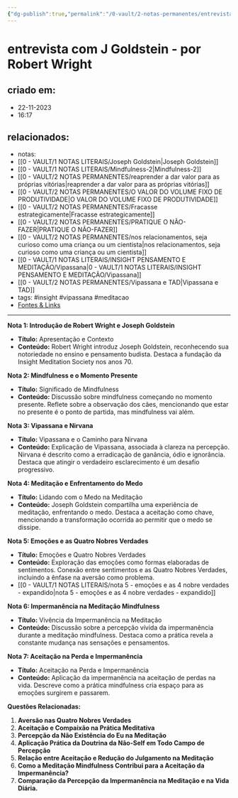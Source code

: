 ```yaml
---
{"dg-publish":true,"permalink":"/0-vault/2-notas-permanentes/entrevista-com-j-goldstein-por-robert-wright/","tags":["permanente","insight","vipassana","meditacao"],"dgHomeLink":true,"dgShowLocalGraph":true,"dgShowFileTree":true,"dgEnableSearch":true}
---
```


# entrevista com J Goldstein - por Robert Wright

## criado em: 
- 22-11-2023
- 16:17
## relacionados:
- notas: 
- [[0 - VAULT/1 NOTAS LITERAIS/Joseph Goldstein\|Joseph Goldstein]]
- [[0 - VAULT/1 NOTAS LITERAIS/Mindfulness-2\|Mindfulness-2]]
- [[0 - VAULT/2 NOTAS PERMANENTES/reaprender a dar valor para as próprias vitórias\|reaprender a dar valor para as próprias vitórias]]
- [[0 - VAULT/2 NOTAS PERMANENTES/O VALOR DO VOLUME FIXO DE PRODUTIVIDADE\|O VALOR DO VOLUME FIXO DE PRODUTIVIDADE]]
- [[0 - VAULT/2 NOTAS PERMANENTES/Fracasse estrategicamente\|Fracasse estrategicamente]]
- [[0 - VAULT/2 NOTAS PERMANENTES/PRATIQUE O NÃO-FAZER\|PRATIQUE O NÃO-FAZER]]
- [[0 - VAULT/2 NOTAS PERMANENTES/nos relacionamentos, seja curioso como uma criança ou um cientista\|nos relacionamentos, seja curioso como uma criança ou um cientista]]
- [[0 - VAULT/1 NOTAS LITERAIS/INSIGHT PENSAMENTO E MEDITAÇÃO/Vipassana\|0 - VAULT/1 NOTAS LITERAIS/INSIGHT PENSAMENTO E MEDITAÇÃO/Vipassana]]
- [[0 - VAULT/2 NOTAS PERMANENTES/Vipassana e TAD\|Vipassana e TAD]]
- tags: #insight #vipassana #meditacao 
- [Fontes & Links](https://www.youtube.com/watch?v=p9GgDJw192I)
---
**Nota 1: Introdução de Robert Wright e Joseph Goldstein**
- **Título:** Apresentação e Contexto
- **Conteúdo:** Robert Wright introduz Joseph Goldstein, reconhecendo sua notoriedade no ensino e pensamento budista. Destaca a fundação da Insight Meditation Society nos anos 70.

**Nota 2: Mindfulness e o Momento Presente**
- **Título:** Significado de Mindfulness
- **Conteúdo:** Discussão sobre mindfulness começando no momento presente. Reflete sobre a observação dos cães, mencionando que estar no presente é o ponto de partida, mas mindfulness vai além.

**Nota 3: Vipassana e Nirvana**
- **Título:** Vipassana e o Caminho para Nirvana
- **Conteúdo:** Explicação de Vipassana, associada à clareza na percepção. Nirvana é descrito como a erradicação de ganância, ódio e ignorância. Destaca que atingir o verdadeiro esclarecimento é um desafio progressivo.

**Nota 4: Meditação e Enfrentamento do Medo**
- **Título:** Lidando com o Medo na Meditação
- **Conteúdo:** Joseph Goldstein compartilha uma experiência de meditação, enfrentando o medo. Destaca a aceitação como chave, mencionando a transformação ocorrida ao permitir que o medo se dissipe.

**Nota 5: Emoções e as Quatro Nobres Verdades**
- **Título:** Emoções e Quatro Nobres Verdades
- **Conteúdo:** Exploração das emoções como formas elaboradas de sentimentos. Conexão entre sentimentos e as Quatro Nobres Verdades, incluindo a ênfase na aversão como problema.
- [[0 - VAULT/1 NOTAS LITERAIS/nota 5 - emoções e as 4 nobre verdades - expandido\|nota 5 - emoções e as 4 nobre verdades - expandido]]

**Nota 6: Impermanência na Meditação Mindfulness**
- **Título:** Vivência da Impermanência na Meditação
- **Conteúdo:** Discussão sobre a percepção vívida da impermanência durante a meditação mindfulness. Destaca como a prática revela a constante mudança nas sensações e pensamentos.

**Nota 7: Aceitação na Perda e Impermanência**
- **Título:** Aceitação na Perda e Impermanência
- **Conteúdo:** Aplicação da impermanência na aceitação de perdas na vida. Descreve como a prática mindfulness cria espaço para as emoções surgirem e passarem.

**Questões Relacionadas:**
1. **Aversão nas Quatro Nobres Verdades**
2. **Aceitação e Compaixão na Prática Meditativa**
3. **Percepção da Não Existência do Eu na Meditação**
4. **Aplicação Prática da Doutrina da Não-Self em Todo Campo de Percepção**
5. **Relação entre Aceitação e Redução do Julgamento na Meditação**
6. **Como a Meditação Mindfulness Contribui para a Aceitação da Impermanência?**
7. **Comparação da Percepção da Impermanência na Meditação e na Vida Diária.**
